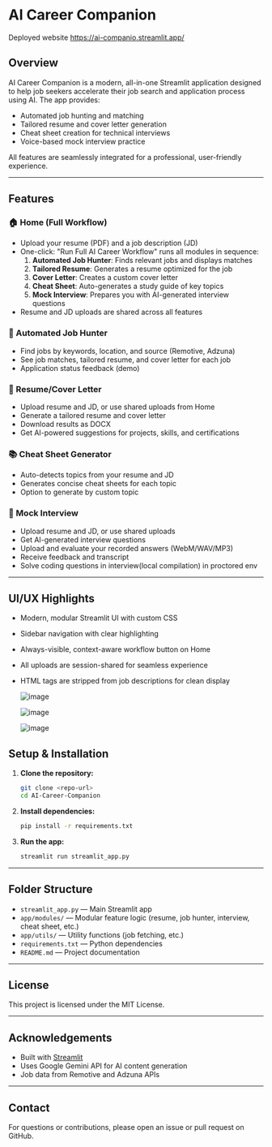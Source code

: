# AI Career Companion

Deployed website https://ai-companio.streamlit.app/
 
## Overview
AI Career Companion is a modern, all-in-one Streamlit application designed to help job seekers accelerate their job search and application process using AI. The app provides:
- Automated job hunting and matching
- Tailored resume and cover letter generation
- Cheat sheet creation for technical interviews
- Voice-based mock interview practice

All features are seamlessly integrated for a professional, user-friendly experience.

---

## Features

### 🏠 Home (Full Workflow)
- Upload your resume (PDF) and a job description (JD)
- One-click: "Run Full AI Career Workflow" runs all modules in sequence:
  1. **Automated Job Hunter**: Finds relevant jobs and displays matches
  2. **Tailored Resume**: Generates a resume optimized for the job
  3. **Cover Letter**: Creates a custom cover letter
  4. **Cheat Sheet**: Auto-generates a study guide of key topics
  5. **Mock Interview**: Prepares you with AI-generated interview questions
- Resume and JD uploads are shared across all features

### 🤖 Automated Job Hunter
- Find jobs by keywords, location, and source (Remotive, Adzuna)
- See job matches, tailored resume, and cover letter for each job
- Application status feedback (demo)

### 📄 Resume/Cover Letter
- Upload resume and JD, or use shared uploads from Home
- Generate a tailored resume and cover letter
- Download results as DOCX
- Get AI-powered suggestions for projects, skills, and certifications

### 📚 Cheat Sheet Generator
- Auto-detects topics from your resume and JD
- Generates concise cheat sheets for each topic
- Option to generate by custom topic

### 🎤 Mock Interview
- Upload resume and JD, or use shared uploads
- Get AI-generated interview questions
- Upload and evaluate your recorded answers (WebM/WAV/MP3)
- Receive feedback and transcript
- Solve coding questions in interview(local compilation) in proctored env
---

## UI/UX Highlights
- Modern, modular Streamlit UI with custom CSS
- Sidebar navigation with clear highlighting
- Always-visible, context-aware workflow button on Home
- All uploads are session-shared for seamless experience
- HTML tags are stripped from job descriptions for clean display

  ![image](https://github.com/user-attachments/assets/096cfe8b-8ef6-4aff-a3f2-005c38131cea)

  ![image](https://github.com/user-attachments/assets/87fa11bf-cc5d-4267-b124-9f29eeb8d0a5)

  ![image](https://github.com/user-attachments/assets/1bb572ab-a991-4c45-98c0-7cc8b6d2e379)


## Setup & Installation

1. **Clone the repository:**
   ```sh
   git clone <repo-url>
   cd AI-Career-Companion
   ```
2. **Install dependencies:**
   ```sh
   pip install -r requirements.txt
   ```
3. **Run the app:**
   ```sh
   streamlit run streamlit_app.py
   ```

---

## Folder Structure
- `streamlit_app.py` — Main Streamlit app
- `app/modules/` — Modular feature logic (resume, job hunter, interview, cheat sheet, etc.)
- `app/utils/` — Utility functions (job fetching, etc.)
- `requirements.txt` — Python dependencies
- `README.md` — Project documentation

---

## License
This project is licensed under the MIT License.

---

## Acknowledgements
- Built with [Streamlit](https://streamlit.io/)
- Uses Google Gemini API for AI content generation
- Job data from Remotive and Adzuna APIs

---

## Contact
For questions or contributions, please open an issue or pull request on GitHub.
